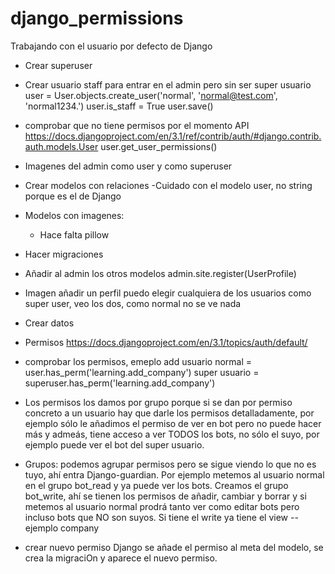 # django_permissions

Trabajando con el usuario por defecto de Django
- Crear superuser
- Crear usuario staff para entrar en el admin pero sin ser super usuario
user = User.objects.create_user('normal', 'normal@test.com', 'normal1234.')
user.is_staff = True
user.save()
- comprobar que no tiene permisos por el momento
API https://docs.djangoproject.com/en/3.1/ref/contrib/auth/#django.contrib.auth.models.User
user.get_user_permissions()
- Imagenes del admin como user y como superuser

- Crear modelos con relaciones
    -Cuidado con el modelo user, no string porque es el de Django
- Modelos con imagenes:
    - Hace falta pillow
- Hacer migraciones
- Añadir al admin los otros modelos
    admin.site.register(UserProfile)

- Imagen añadir un perfil
    puedo elegir cualquiera de los usuarios como super user, veo los dos, como normal no se ve nada
- Crear datos
- Permisos
https://docs.djangoproject.com/en/3.1/topics/auth/default/
- comprobar los permisos, emeplo add
    usuario normal = user.has_perm('learning.add_company') 
    super usuario = superuser.has_perm('learning.add_company') 

- Los permisos los damos por grupo porque si se dan por permiso concreto
a un usuario hay que darle los permisos detalladamente, por ejemplo sólo le añadimos el permiso de ver en bot pero no puede hacer más y admeás, tiene acceso a ver TODOS los bots, no sólo el suyo, por ejemplo puede ver el bot del super usuario.

- Grupos:
podemos agrupar permisos pero se sigue viendo lo que no es tuyo, ahí entra Django-guardian.
Por ejemplo metemos al usuario normal en el grupo bot_read y ya puede ver los bots.
Creamos el grupo bot_write, ahí se tienen los permisos de añadir, cambiar y borrar y si metemos al usuario normal prodrá tanto ver como editar bots pero incluso bots que NO son suyos.
Si tiene el write ya tiene el view --ejemplo company

- crear nuevo permiso Django
se añade el permiso al meta del modelo, se crea la migraciOn y aparece el
nuevo permiso.